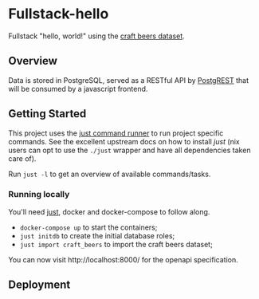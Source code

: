 # Fullstack-hello

Fullstack "hello, world!" using the [craft beers
dataset](https://github.com/nickhould/craft-beers-dataset).

## Overview

Data is stored in PostgreSQL, served as a RESTful API by
[PostgREST](https://github.com/PostgREST/postgrest) that will be consumed by a
javascript frontend.

## Getting Started

This project uses the [just command runner](https://github.com/casey/just) to
run project specific commands. See the excellent upstream docs on how to
install *just* (nix users can opt to use the `./just` wrapper and have all
dependencies taken care of).

Run `just -l` to get an overview of available commands/tasks.

### Running locally

You'll need [just](https://github.com/casey/just), docker and docker-compose to
follow along.

* `docker-compose up` to start the containers;
* `just initdb` to create the initial database roles;
* `just import craft_beers` to import the craft beers dataset;

You can now visit http://localhost:8000/ for the openapi specification.

## Deployment
